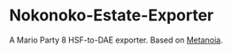 # Nokonoko-Estate-Exporter
 A Mario Party 8 HSF-to-DAE exporter. Based on [Metanoia](https://github.com/Ploaj/Metanoia).
